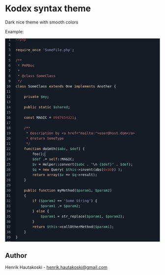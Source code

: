
# Kodex syntax theme

Dark nice theme with smooth colors

Example:

![Screenshot](screenshot.png)

## Author

Henrik Hautakoski - [henrik.hautakoski@gmail.com](mailto:henrik.hautakoski@gmail.com)
